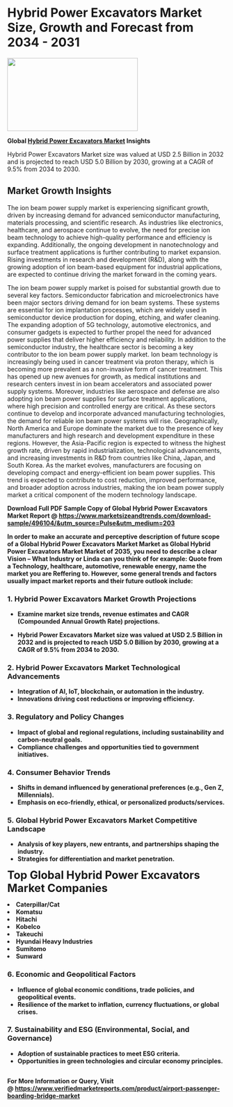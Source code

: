 <H1>Hybrid Power Excavators Market Size, Growth and Forecast from 2034 - 2031</H1><img class="aligncenter size-medium wp-image-584254" src="https://thirdeyenews.in/wp-content/uploads/2034/09/Global-Market-Research-300x168.jpeg" alt="" width="300" height="168" /><p><strong>Global&nbsp;<a href="https://www.marketsizeandtrends.com/download-sample/496104/&amp;utm_source=Pulse&amp;utm_medium=203">Hybrid Power Excavators Market</a> Insights</strong></p><p>Hybrid Power Excavators Market size was valued at USD 2.5 Billion in 2032 and is projected to reach USD 5.0 Billion by 2030, growing at a CAGR of 9.5% from 2034 to 2030.</p><p><h2>Market Growth Insights</h2> <p>The ion beam power supply market is experiencing significant growth, driven by increasing demand for advanced semiconductor manufacturing, materials processing, and scientific research. As industries like electronics, healthcare, and aerospace continue to evolve, the need for precise ion beam technology to achieve high-quality performance and efficiency is expanding. Additionally, the ongoing development in nanotechnology and surface treatment applications is further contributing to market expansion. Rising investments in research and development (R&D), along with the growing adoption of ion beam-based equipment for industrial applications, are expected to continue driving the market forward in the coming years.</p> <p><strong></strong></p> <p>The ion beam power supply market is poised for substantial growth due to several key factors. Semiconductor fabrication and microelectronics have been major sectors driving demand for ion beam systems. These systems are essential for ion implantation processes, which are widely used in semiconductor device production for doping, etching, and wafer cleaning. The expanding adoption of 5G technology, automotive electronics, and consumer gadgets is expected to further propel the need for advanced power supplies that deliver higher efficiency and reliability. In addition to the semiconductor industry, the healthcare sector is becoming a key contributor to the ion beam power supply market. Ion beam technology is increasingly being used in cancer treatment via proton therapy, which is becoming more prevalent as a non-invasive form of cancer treatment. This has opened up new avenues for growth, as medical institutions and research centers invest in ion beam accelerators and associated power supply systems. Moreover, industries like aerospace and defense are also adopting ion beam power supplies for surface treatment applications, where high precision and controlled energy are critical. As these sectors continue to develop and incorporate advanced manufacturing technologies, the demand for reliable ion beam power systems will rise. Geographically, North America and Europe dominate the market due to the presence of key manufacturers and high research and development expenditure in these regions. However, the Asia-Pacific region is expected to witness the highest growth rate, driven by rapid industrialization, technological advancements, and increasing investments in R&D from countries like China, Japan, and South Korea. As the market evolves, manufacturers are focusing on developing compact and energy-efficient ion beam power supplies. This trend is expected to contribute to cost reduction, improved performance, and broader adoption across industries, making the ion beam power supply market a critical component of the modern technology landscape. <p><strong></p><p><span class=""><strong>Download Full PDF Sample Copy of Global Hybrid Power Excavators Market Report</strong> @ <a href="https://www.marketsizeandtrends.com/download-sample/496104/&amp;utm_source=Pulse&amp;utm_medium=203" target="_blank">https://www.marketsizeandtrends.com/download-sample/496104/&amp;utm_source=Pulse&amp;utm_medium=203</a></span></p><p>In order to make an accurate and perceptive description of future scope of a Global&nbsp;Hybrid Power Excavators Market Market as Global&nbsp;Hybrid Power Excavators Market Market of 2035, you need to describe a clear Vision &ndash; What Industry or Linda can you think of for example: Quote from a Technology, healthcare, automotive, renewable energy, name the market you are Reffering to. However, some general trends and factors usually impact market reports and their future outlook include:</p><h3>1.&nbsp;<strong>Hybrid Power Excavators Market Growth Projections</strong></h3><ul><li>Examine market size trends, revenue estimates and CAGR (Compounded Annual Growth Rate) projections.</li><li><p>Hybrid Power Excavators Market size was valued at USD 2.5 Billion in 2032 and is projected to reach USD 5.0 Billion by 2030, growing at a CAGR of 9.5% from 2034 to 2030.</p></li></ul><h3>2.&nbsp;<strong>Hybrid Power Excavators Market Technological Advancements</strong></h3><ul><li>Integration of AI, IoT, blockchain, or automation in the industry.</li><li>Innovations driving cost reductions or improving efficiency.</li></ul><h3>3.&nbsp;<strong>Regulatory and Policy Changes</strong></h3><ul><li>Impact of global and regional regulations, including sustainability and carbon-neutral goals.</li><li>Compliance challenges and opportunities tied to government initiatives.</li></ul><h3>4.&nbsp;<strong>Consumer Behavior Trends</strong></h3><ul><li>Shifts in demand influenced by generational preferences (e.g., Gen Z, Millennials).</li><li>Emphasis on eco-friendly, ethical, or personalized products/services.</li></ul><h3>5.&nbsp;<strong>Global Hybrid Power Excavators Market Competitive Landscape</strong></h3><ul><li>Analysis of key players, new entrants, and partnerships shaping the industry.</li><li>Strategies for differentiation and market penetration.</li></ul><p data-pm-slice="1 1 []"><span style="color: inherit; font-family: inherit; font-size: 25px;">Top Global Hybrid Power Excavators Market Companies</span></p><div class="" data-test-id=""><p><li>Caterpillar/Cat</li><li> Komatsu</li><li> Hitachi</li><li> Kobelco</li><li> Takeuchi</li><li> Hyundai Heavy Industries</li><li> Sumitomo</li><li> Sunward</li></p></div><h3>6.&nbsp;<strong>Economic and Geopolitical Factors</strong></h3><ul><li>Influence of global economic conditions, trade policies, and geopolitical events.</li><li>Resilience of the market to inflation, currency fluctuations, or global crises.</li></ul><h3>7.&nbsp;<strong>Sustainability and ESG (Environmental, Social, and Governance)</strong></h3><ul><li>Adoption of sustainable practices to meet ESG criteria.</li><li>Opportunities in green technologies and circular economy principles.</li></ul><h2><strong style="font-size: 14px;">For More Information or Query, Visit @&nbsp;</strong><a style="background-color: #ffffff; font-size: 14px;" href="https://www.marketsizeandtrends.com/report/hybrid-power-excavators-market/" target="_blank">https://www.verifiedmarketreports.com/product/airport-passenger-boarding-bridge-market</a></h2>
